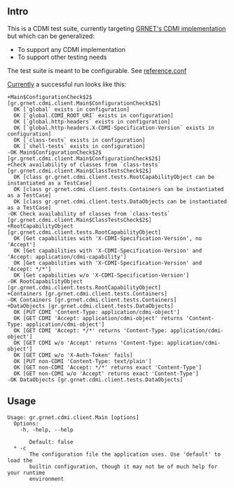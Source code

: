 ## Intro

This is a CDMI test suite, currently targeting [GRNET's CDMI implementation](https://github.com/grnet/pithos-j) but which can be generalized:

* To support any CDMI implementation
* To support other testing needs

The test suite is meant to be configurable. See [reference.conf](https://github.com/grnet/cdmi-testsuite/blob/master/src/main/resources/reference.conf)

[Currently](https://github.com/grnet/cdmi-testsuite/commit/e31137b127581d5e763976b03bf12eaaf5658a21) a successful run looks like this:

```
+Main$ConfigurationCheck$2$ [gr.grnet.cdmi.client.Main$ConfigurationCheck$2$]
  OK [`global` exists in configuration]
  OK [`global.CDMI_ROOT_URI` exists in configuration]
  OK [`global.http-headers` exists in configuration]
  OK [`global.http-headers.X-CDMI-Specification-Version` exists in configuration]
  OK [`class-tests` exists in configuration]
  OK [`shell-tests` exists in configuration]
-OK Main$ConfigurationCheck$2$ [gr.grnet.cdmi.client.Main$ConfigurationCheck$2$]
+Check availability of classes from `class-tests` [gr.grnet.cdmi.client.Main$ClassTestsCheck$2$]
  OK [class gr.grnet.cdmi.client.tests.RootCapabilityObject can be instantiated as a TestCase]
  OK [class gr.grnet.cdmi.client.tests.Containers can be instantiated as a TestCase]
  OK [class gr.grnet.cdmi.client.tests.DataObjects can be instantiated as a TestCase]
-OK Check availability of classes from `class-tests` [gr.grnet.cdmi.client.Main$ClassTestsCheck$2$]
+RootCapabilityObject [gr.grnet.cdmi.client.tests.RootCapabilityObject]
  OK [Get capabilities with 'X-CDMI-Specification-Version', no 'Accept']
  OK [Get capabilities with 'X-CDMI-Specification-Version' and 'Accept: application/cdmi-capability']
  OK [Get capabilities with 'X-CDMI-Specification-Version' and 'Accept: */*']
  OK [Get capabilities w/o 'X-CDMI-Specification-Version']
-OK RootCapabilityObject [gr.grnet.cdmi.client.tests.RootCapabilityObject]
+Containers [gr.grnet.cdmi.client.tests.Containers]
-OK Containers [gr.grnet.cdmi.client.tests.Containers]
+DataObjects [gr.grnet.cdmi.client.tests.DataObjects]
  OK [PUT CDMI 'Content-Type: application/cdmi-object']
  OK [GET CDMI 'Accept: application/cdmi-object' returns 'Content-Type: application/cdmi-object']
  OK [GET CDMI 'Accept: */*' returns 'Content-Type: application/cdmi-object']
  OK [GET CDMI w/o 'Accept' returns 'Content-Type: application/cdmi-object']
  OK [GET CDMI w/o 'X-Auth-Token' fails]
  OK [PUT non-CDMI 'Content-Type: text/plain']
  OK [GET non-CDMI 'Accept: */*' returns exact 'Content-Type']
  OK [GET non-CDMI w/o 'Accept' returns exact 'Content-Type']
-OK DataObjects [gr.grnet.cdmi.client.tests.DataObjects]
```

## Usage

```
Usage: gr.grnet.cdmi.client.Main [options]
  Options:
    -h, -help, --help

       Default: false
  * -c
       The configuration file the application uses. Use 'default' to load the
       builtin configuration, though it may not be of much help for your runtime
       environment
```
